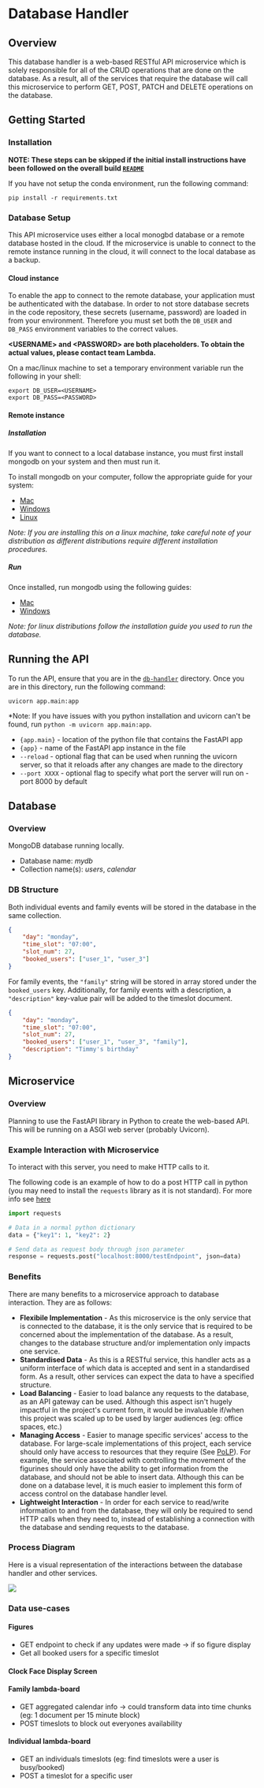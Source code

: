 # Database Handler

## Overview

This database handler is a web-based RESTful API microservice which is solely responsible for all of the CRUD operations that are done on the database. As a result, all of the services that require the database will call this microservice to perform GET, POST, PATCH and DELETE operations on the database.

## Getting Started

### Installation

**NOTE: These steps can be skipped if the initial install instructions have been followed on the overall build [`README`](https://github.com/lucashicks1/lambda-deco3801/tree/main/build)**

If you have not setup the conda environment, run the following command:

`pip install -r requirements.txt`

### Database Setup
This API microservice uses either a local monogbd database or a remote database hosted in the cloud. If the microservice is unable to connect to the remote instance running in the cloud, it will connect to the local database as a backup.

#### Cloud instance
To enable the app to connect to the remote database, your application must be authenticated with the database. In order to not store database secrets in the code repository, these secrets (username, password) are loaded in from your environment. Therefore you must set both the `DB_USER` and `DB_PASS` environment variables to the correct values.

**\<USERNAME\> and \<PASSWORD\> are both placeholders. To obtain the actual values, please contact team Lambda.**

On a mac/linux machine to set a temporary environment variable run the following in your shell:

```
export DB_USER=<USERNAME>
export DB_PASS=<PASSWORD>
```

#### Remote instance

##### Installation
If you want to connect to a local database instance, you must first install mongodb on your system and then must run it.

To install mongodb on your computer, follow the appropriate guide for your system:
- [Mac](https://www.mongodb.com/docs/manual/tutorial/install-mongodb-on-os-x/#install-mongodb-community-edition)
- [Windows](https://www.mongodb.com/docs/manual/tutorial/install-mongodb-on-windows/#install-mongodb-community-edition)
- [Linux](https://www.mongodb.com/docs/manual/administration/install-on-linux/)

*Note: If you are installing this on a linux machine, take careful note of your distribution as different distributions require different installation procedures.*

##### Run

Once installed, run mongodb using the following guides:
- [Mac](https://www.mongodb.com/docs/manual/tutorial/install-mongodb-on-os-x/#run-mongodb-community-edition)
- [Windows](https://www.mongodb.com/docs/manual/tutorial/install-mongodb-on-windows/#run-mongodb-community-edition-as-a-windows-service)

*Note: for linux distributions follow the installation guide you used to run the database.*

## Running the API

To run the API, ensure that you are in the [`db-handler`](https://github.com/lucashicks1/lambda-deco3801/tree/main/build/db-handler) directory. Once you are in this directory, run the following command:

`uvicorn app.main:app`

*Note: If you have issues with you python installation and uvicorn can't be found, run `python -m uvicorn app.main:app`.

- `{app.main}` - location of the python file that contains the FastAPI app
- `{app}` - name of the FastAPI app instance in the file
- `--reload` - optional flag that can be used when running the uvicorn server, so that it reloads after any changes are made to the directory 
- `--port XXXX` - optional flag to specify what port the server will run on - port 8000 by default


## Database

### Overview

MongoDB database running locally.

* Database name: *mydb*
* Collection name(s): *users*, *calendar*

### DB Structure

Both individual events and family events will be stored in the database in the same collection.

```JSON
{
    "day": "monday",
    "time_slot": "07:00",
    "slot_num": 27,
    "booked_users": ["user_1", "user_3"]
}
```

For family events, the `"family"` string will be stored in array stored under the `booked_users` key. Additionally, for family events with a description, a `"description"` key-value pair will be added to the timeslot document.
```JSON
{
    "day": "monday",
    "time_slot": "07:00",
    "slot_num": 27,
    "booked_users": ["user_1", "user_3", "family"],
    "description": "Timmy's birthday"
}
```

## Microservice

### Overview

Planning to use the FastAPI library in Python to create the web-based API. This will be running on a ASGI web server (probably Uvicorn). 

### Example Interaction with Microservice

To interact with this server, you need to make HTTP calls to it.

The following code is an example of how to do a post HTTP call in python (you may need to install the `requests` library as it is not standard). For more info see [here](https://requests.readthedocs.io/en/latest/)

```Python
import requests

# Data in a normal python dictionary
data = {"key1": 1, "key2": 2}

# Send data as request body through json parameter
response = requests.post("localhost:8000/testEndpoint", json=data)
```

### Benefits

There are many benefits to a microservice approach to database interaction. They are as follows:

- **Flexibile Implementation** - As this microservice is the only service that is connected to the database, it is the only service that is required to be concerned about the implementation of the database. As a result, changes to the database structure and/or implementation only impacts one service.
- **Standardised Data** - As this is a RESTful service, this handler acts as a uniform interface of which data is accepted and sent in a standardised form. As a result, other services can expect the data to have a specified structure.
- **Load Balancing** - Easier to load balance any requests to the database, as an API gateway can be used. Although this aspect isn't hugely impactful in the project's current form, it would be invaluable if/when this project was scaled up to be used by larger audiences (eg: office spaces, etc.)
- **Managing Access** - Easier to manage specific services' access to the database. For large-scale implementations of this project, each service should only have access to resources that they require (See [PoLP](https://www.cyberark.com/what-is/least-privilege/)). For example, the service associated with controlling the movement of the figurines should only have the ability to get information from the database, and should not be able to insert data. Although this can be done on a database level, it is much easier to implement this form of access control on the database handler level.
- **Lightweight Interaction** - In order for each service to read/write information to and from the database, they will only be required to send HTTP calls when they need to, instead of establishing a connection with the database and sending requests to the database. 

### Process Diagram

Here is a visual representation of the interactions between the database handler and other services.

<img src="https://github.com/lucashicks1/lambda-deco3801/blob/main/assets/data-flow/Data%20Flow.png">


### Data use-cases

#### Figures

* GET endpoint to check if any updates were made -> if so figure display
* Get all booked users for a specific timeslot

#### Clock Face Display Screen


#### Family lambda-board

* GET aggregated calendar info -> could transform data into time chunks (eg: 1 document per 15 minute block)
* POST timeslots to block out everyones availability

#### Individual lambda-board

* GET an individuals timeslots (eg: find timeslots were a user is busy/booked)
* POST a timeslot for a specific user